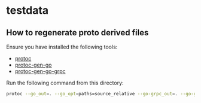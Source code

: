 # testdata

## How to regenerate proto derived files

Ensure you have installed the following tools:

- [protoc](https://grpc.io/docs/protoc-installation/)
- [protoc-gen-go](https://pkg.go.dev/google.golang.org/protobuf/cmd/protoc-gen-go)
- [protoc-gen-go-grpc](https://pkg.go.dev/google.golang.org/grpc/cmd/protoc-gen-go-grpc)

Run the following command from this directory:

```bash
protoc --go_out=. --go_opt=paths=source_relative --go-grpc_out=. --go-grpc_opt=paths=source_relative echo.proto 
```
